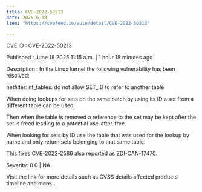 ```yaml
---
title: CVE-2022-50213
date: 2025-6-18
lien: "https://cvefeed.io/vuln/detail/CVE-2022-50213"

---
```


CVE ID : CVE-2022-50213

Published :  June 18
2025
11:15 a.m. | 1 hour
18 minutes ago

Description : In the Linux kernel
the following vulnerability has been resolved:

netfilter: nf_tables: do not allow SET_ID to refer to another table

When doing lookups for sets on the same batch by using its ID
a set from a
different table can be used.

Then
when the table is removed
a reference to the set may be kept after
the set is freed
leading to a potential use-after-free.

When looking for sets by ID
use the table that was used for the lookup by
name
and only return sets belonging to that same table.

This fixes CVE-2022-2586
also reported as ZDI-CAN-17470.

Severity: 0.0 | NA

Visit the link for more details
such as CVSS details
affected products
timeline
and more...
